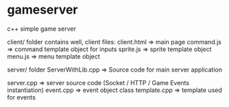 # gameserver
c++ simple game server

client/ folder contains well, client files:
client.html => main page
command.js => command template object for inputs
sprite.js => sprite template object
menu.js => menu template object

server/ folder
ServerWithLib.cpp => Source code for main server application

server.cpp => server source code (Socket / HTTP / Game Events instantiation)
event.cpp => event object class
template.cpp => template used for events
